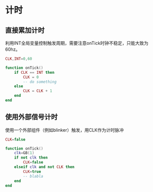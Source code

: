 # 计时

## 直接累加计时

利用INT全局变量控制触发周期，需要注意onTick时钟不稳定，只能大致为60hz。

```lua
CLK,INT=0,60

function onTick()
	if CLK == INT then
		CLK = 0
		-- do something
	else
		CLK = CLK + 1
	end
end
```

## 使用外部信号计时

使用一个外部组件（例如blinker）触发，用CLK作为计时脉冲

```lua
CLK=false

function onTick()
	clk=GB(1)
	if not clk then
		CLK=false
	elseif clk and not CLK then
		CLK=true
		-- blabla
	end
end
```

